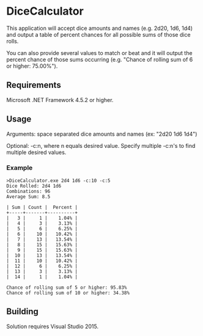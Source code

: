 # DiceCalculator
This application will accept dice amounts and names (e.g. 2d20, 1d6, 1d4) and output a table of percent chances for all possible sums of those dice rolls.

You can also provide several values to match or beat and it will output the percent chance of those sums occurring (e.g. "Chance of rolling sum of 6 or higher: 75.00%").

## Requirements
Microsoft .NET Framework 4.5.2 or higher.

## Usage
Arguments: space separated dice amounts and names (ex: "2d20 1d6 1d4")

Optional: -c:n, where n equals desired value. Specify multiple -c:n's to find multiple desired values.

### Example
```
>DiceCalculator.exe 2d4 1d6 -c:10 -c:5
Dice Rolled: 2d4 1d6
Combinations: 96
Average Sum: 8.5

| Sum | Count |  Percent |
+-----+-------+----------+
|   3 |     1 |    1.04% |
|   4 |     3 |    3.13% |
|   5 |     6 |    6.25% |
|   6 |    10 |   10.42% |
|   7 |    13 |   13.54% |
|   8 |    15 |   15.63% |
|   9 |    15 |   15.63% |
|  10 |    13 |   13.54% |
|  11 |    10 |   10.42% |
|  12 |     6 |    6.25% |
|  13 |     3 |    3.13% |
|  14 |     1 |    1.04% |

Chance of rolling sum of 5 or higher: 95.83%
Chance of rolling sum of 10 or higher: 34.38%
```

## Building
Solution requires Visual Studio 2015.
